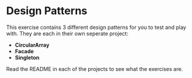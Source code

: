 # Design Patterns

This exercise contains 3 different design patterns for you to test and play with. They are each in their own seperate project:

- **CircularArray**
- **Facade**
- **Singleton**

Read the README in each of the projects to see what the exercises are.